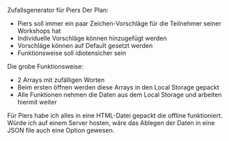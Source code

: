 Zufallsgenerator für Piers
Der Plan:
- Piers soll immer ein paar Zeichen-Vorschläge für die Teilnehmer seiner Workshops hat
- Individuelle Vorschläge können hinzugefügt werden
- Vorschläge können auf Default gesetzt werden
- Funktionsweise soll idiotensicher sein


Die grobe Funktionsweise:
- 2 Arrays mit zufälligen Worten
- Beim ersten öffnen werden diese Arrays in den Local Storage gepackt
- Alle Funktionen nehmen die Daten aus dem Local Storage und arbeiten hiermit weiter


Für Piers habe ich alles in eine HTML-Datei gepackt die offline funktioniert.
Würde ich auf einem Server hosten, wäre das Ablegen der Daten in eine JSON file auch eine Option gewesen.  
